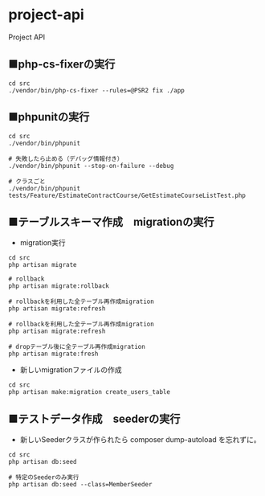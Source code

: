 # project-api
Project API


## ■php-cs-fixerの実行
```$xslt
cd src
./vendor/bin/php-cs-fixer --rules=@PSR2 fix ./app
```

## ■phpunitの実行

```$xslt
cd src
./vendor/bin/phpunit

# 失敗したら止める（デバッグ情報付き）
./vendor/bin/phpunit --stop-on-failure --debug

# クラスごと
./vendor/bin/phpunit tests/Feature/EstimateContractCourse/GetEstimateCourseListTest.php

```

## ■テーブルスキーマ作成　migrationの実行

* migration実行

```$xslt
cd src
php artisan migrate

# rollback
php artisan migrate:rollback

# rollbackを利用した全テーブル再作成migration
php artisan migrate:refresh

# rollbackを利用した全テーブル再作成migration
php artisan migrate:refresh

# dropテーブル後に全テーブル再作成migration
php artisan migrate:fresh
```

* 新しいmigrationファイルの作成

```$xslt
cd src
php artisan make:migration create_users_table
```

## ■テストデータ作成　seederの実行

* 新しいSeederクラスが作られたら composer dump-autoload を忘れずに。

```$xslt
cd src
php artisan db:seed

# 特定のSeederのみ実行
php artisan db:seed --class=MemberSeeder
```
